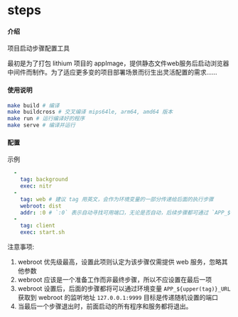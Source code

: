 # steps

#### 介绍
项目启动步骤配置工具

最初是为了打包 lithium 项目的 appImage，提供静态文件web服务后启动浏览器中间件而制作。为了适应更多变的项目部署场景而衍生出灵活配置的需求……


#### 使用说明

```bash
make build # 编译
make buildcross # 交叉编译 mips64le, arm64, amd64 版本
make run # 运行编译好的程序
make serve # 编译并运行
```

#### 配置
示例
```yaml
  -
    tag: background
    exec: nitr
  -
    tag: web # 建议 tag 用英文，会作为环境变量的一部分传递给后面的执行步骤
    webroot: dist
    addr: :0 # `:0` 表示自动寻找可用端口，无论是否自动，后续步骤都可通过 `APP_${upper(tag)}_URL` 得到服务地址
  -
    tag: client
    exec: start.sh
```

注意事项:

1. webroot 优先级最高，设置此项则认定为该步骤仅需提供 web 服务，忽略其他参数
2. webroot 应该是一个准备工作而非最终步骤，所以不应设置在最后一项
3. webroot 设置后，后面的步骤都将可以通过环境变量 `APP_${upper(tag)}_URL` 获取到 webroot 的监听地址 `127.0.0.1:9999` 目标是传递随机设置的端口
4. 当最后一个步骤退出时，前面启动的所有程序和服务都将退出。
